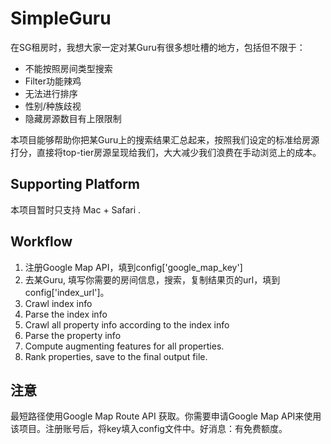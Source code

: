 # SimpleGuru

在SG租房时，我想大家一定对某Guru有很多想吐槽的地方，包括但不限于：
- 不能按照房间类型搜索
- Filter功能辣鸡
- 无法进行排序
- 性别/种族歧视
- 隐藏房源数目有上限限制

本项目能够帮助你把某Guru上的搜索结果汇总起来，按照我们设定的标准给房源打分，直接将top-tier房源呈现给我们，大大减少我们浪费在手动浏览上的成本。

## Supporting Platform

本项目暂时只支持 Mac + Safari . 

## Workflow
1. 注册Google Map API，填到config['google_map_key']
2. 去某Guru, 填写你需要的房间信息，搜索，复制结果页的url，填到config['index_url']。
4. Crawl index info
5. Parse the index info
6. Crawl all property info according to the index info
7. Parse the property info
8. Compute augmenting features for all properties.
9. Rank properties, save to the final output file.

## 注意
最短路径使用Google Map Route API 获取。你需要申请Google Map API来使用该项目。注册账号后，将key填入config文件中。好消息：有免费额度。